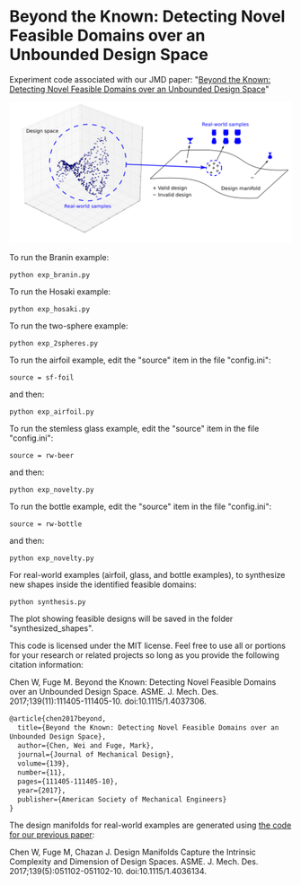 # Beyond the Known: Detecting Novel Feasible Domains over an Unbounded Design Space
Experiment code associated with our JMD paper: "[Beyond the Known: Detecting Novel Feasible Domains over an Unbounded Design Space](https://mechanicaldesign.asmedigitalcollection.asme.org/article.aspx?articleid=2645709)"

![Alt text](/manifold1.png)

To run the Branin example:
```
python exp_branin.py
```

To run the Hosaki example:
```
python exp_hosaki.py
```

To run the two-sphere example:
```
python exp_2spheres.py
```

To run the airfoil example, edit the "source" item in the file "config.ini":
```
source = sf-foil
``` 
and then:
```
python exp_airfoil.py
```

To run the stemless glass example, edit the "source" item in the file "config.ini":
```
source = rw-beer
``` 
and then:
```
python exp_novelty.py
```

To run the bottle example, edit the "source" item in the file "config.ini":
```
source = rw-bottle
``` 
and then:
```
python exp_novelty.py
```

For real-world examples (airfoil, glass, and bottle examples), to synthesize new shapes inside the identified feasible domains:
```
python synthesis.py
```
The plot showing feasible designs will be saved in the folder "synthesized_shapes".


This code is licensed under the MIT license. Feel free to use all or portions for your research or related projects so long as you provide the following citation information:

Chen W, Fuge M. Beyond the Known: Detecting Novel Feasible Domains over an Unbounded Design Space. ASME. J. Mech. Des. 2017;139(11):111405-111405-10. doi:10.1115/1.4037306.

    @article{chen2017beyond,
      title={Beyond the Known: Detecting Novel Feasible Domains over an Unbounded Design Space},
      author={Chen, Wei and Fuge, Mark},
      journal={Journal of Mechanical Design},
      volume={139},
      number={11},
      pages={111405-111405-10},
      year={2017},  
      publisher={American Society of Mechanical Engineers}
    }

The design manifolds for real-world examples are generated using [the code for our previous paper](https://github.com/IDEALLab/design_embeddings_jmd_2016):

Chen W, Fuge M, Chazan J. Design Manifolds Capture the Intrinsic Complexity and Dimension of Design Spaces. ASME. J. Mech. Des. 2017;139(5):051102-051102-10. doi:10.1115/1.4036134.
